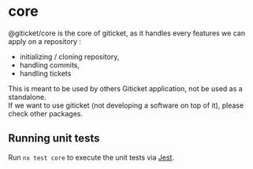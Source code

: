 # core

@giticket/core is the core of giticket, as it handles every features we can apply on a repository :

- initializing / cloning repository,
- handling commits,
- handling tickets

This is meant to be used by others Giticket application, not be used as a standalone.  
If we want to use giticket (not developing a software on top of it), please check other packages.

## Running unit tests

Run `nx test core` to execute the unit tests via [Jest](https://jestjs.io).

